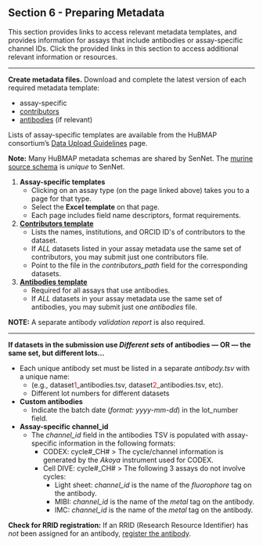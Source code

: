 ## Section 6 - Preparing Metadata 
This section provides links to access relevant metadata templates, and provides information for assays that include antibodies or assay-specific channel IDs.
Click the provided links in this section to access additional relevant information or resources.

<hr>

**Create metadata files.** Download and complete the latest version of each required metadata template:
  - assay-specific
  - <a href="https://hubmapconsortium.github.io/ingest-validation-tools/contributors/current/">contributors</a>
  - <a href="https://hubmapconsortium.github.io/ingest-validation-tools/antibodies/">antibodies</a> (if relevant) 
  
  Lists of assay-specific templates are available from the HuBMAP consortium’s <a href="https://hubmapconsortium.github.io/ingest-validation-tools/">Data Upload Guidelines</a> page.
  
  **Note:** Many HuBMAP metadata schemas are shared by SenNet. The <a href="https://docs.sennetconsortium.org/libraries/ingest-validation-tools/schemas/source-murine">murine source schema</a> is _unique_ to SenNet.

1. **Assay-specific templates** 
   - Clicking on an assay type (on the page linked above) takes you to a page for that type.
   - Select the <strong>Excel template</strong> on that page.
   - Each page includes field name descriptors, format requirements.
2. **<a href="https://hubmapconsortium.github.io/ingest-validation-tools/contributors/current/">Contributors template</a>** 
   - Lists the names, institutions, and ORCID ID's of contributors to the dataset.
   - If _ALL_ datasets listed in your assay metadata use the same set of contributors, you may submit just one contributors file.
   - Point to the file in the <em>contributors_path</em> field for the corresponding datasets.
3. **<a href="https://hubmapconsortium.github.io/ingest-validation-tools/antibodies/"> Antibodies template</a>** 
   - Required for all assays that use antibodies.
   - If _ALL_ datasets in your assay metadata use the same set of antibodies, you may submit just one <em>antibodies</em> file.
     
**NOTE:** A separate antibody _validation report_ is also required. 

<hr>

**If datasets in the submission use _Different sets_ of antibodies — OR —  the same set, but different lots...**
  - Each unique antibody set must be listed in a separate _antibody.tsv_ with a unique name:
      - (e.g., dataset<font color=red>1</font>_antibodies.tsv, dataset<font color=red>2</font>_antibodies.tsv, etc).
      - Different lot numbers for different datasets
  - **Custom antibodies**
      - Indicate the batch date (_format: yyyy-mm-dd_) in the lot_number field.
  - **Assay-specific channel_id**
      - The _channel_id_ field in the antibodies TSV is populated with assay-specific information in the following formats:
          - CODEX: cycle#_CH# > The cycle/channel information is generated by the <em>Akoya</em> instrument used for CODEX.
          - Cell DIVE: cycle#_CH# > The following 3 assays do not involve cycles:
              - Light sheet: _channel_id_ is the name of the _fluorophore_ tag on the antibody.
              - MIBI: _channel_id_ is the name of the _metal_ tag on the antibody.
              - IMC: _channel_id_ is the name of the _metal_ tag on the antibody.

**Check for RRID registration:** If an RRID (Research Resource Identifier) has _not_ been assigned for an antibody, <a href="http://antibodyregistry.org">register the antibody</a>.
